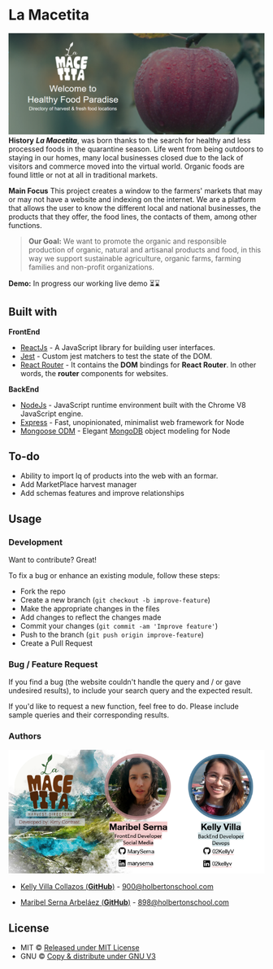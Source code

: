 # La Macetita
![](https://raw.githubusercontent.com/02KellyV/La_Macetita/master/images/mockups/Banner.PNG)
__History__
***La Macetita***, was born thanks to the search for healthy and less processed foods in the quarantine season. Life went from being outdoors to staying in our homes, many local businesses closed due to the lack of visitors and commerce moved into the virtual world. Organic foods are found little or not at all in traditional markets.

__Main Focus__
This project creates a window to the farmers' markets that may or may not have a website and indexing on the internet. We are a platform that allows the user to know the different local and national businesses, the products that they offer, the food lines, the contacts of them, among other functions.

>__Our Goal:__ 
We want to promote the organic and responsible production of organic, natural and artisanal products and food, in this way we support sustainable agriculture, organic farms, farming families and non-profit organizations.

__Demo:__ In progress our working live demo ⏳⌛

## Built with 

__FrontEnd__

- [ReactJs](https://reactjs.org/) - A JavaScript library for building user interfaces.
- [Jest](https://github.com/testing-library/jest-dom) - Custom jest matchers to test the state of the DOM.
- [React Router](https://reacttraining.com/react-router/web/guides/quick-start) - It contains the **DOM** bindings for **React Router**. In other words, the **router** components for websites.

__BackEnd__
- [NodeJs](https://nodejs.org/) - JavaScript runtime environment built with the Chrome V8 JavaScript engine.
- [Express](https://expressjs.com/) - Fast, unopinionated, minimalist web framework for Node
- [Mongoose ODM](https://mongoosejs.com/) - Elegant [MongoDB](https://www.mongodb.com/) object modeling for Node

## To-do
- Ability to import lq of products into the web with an formar.
- Add MarketPlace harvest manager
- Add schemas features and improve relationships

## Usage 

### Development
Want to contribute? Great!

To fix a bug or enhance an existing module, follow these steps:

- Fork the repo
- Create a new branch (`git checkout -b improve-feature`)
- Make the appropriate changes in the files
- Add changes to reflect the changes made
- Commit your changes (`git commit -am 'Improve feature'`)
- Push to the branch (`git push origin improve-feature`)
- Create a Pull Request 

### Bug / Feature Request

If you find a bug (the website couldn't handle the query and / or gave undesired results), to include your search query and the expected result.

If you'd like to request a new function, feel free to do. Please include sample queries and their corresponding results.

### Authors

![](https://raw.githubusercontent.com/02KellyV/La_Macetita/master/images/mockups/info.PNG)

* [Kelly Villa Collazos (**GitHub**)](https://github.com/02KellyV) - 900@holbertonschool.com

* [Maribel Serna Arbeláez (**GitHub**)](https://github.com/MarySerna) - 898@holbertonschool.com

## License

- MIT © [Released under MIT License ](https://github.com/02KellyV/La_Macetita_API/blob/f63bbde550352c41b109bfb3a225eba403912c85/LICENSE)
- GNU © [Copy & distribute under GNU V3](https://github.com/02KellyV/La_Macetita/blob/master/LICENSE)
